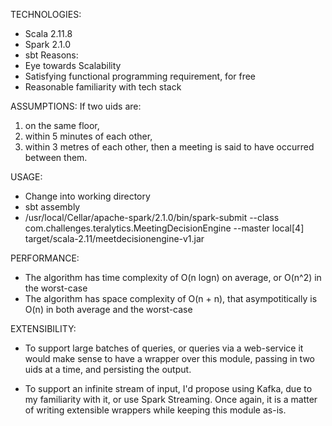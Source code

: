 TECHNOLOGIES: 
- Scala 2.11.8
- Spark 2.1.0
- sbt
Reasons:
- Eye towards Scalability
- Satisfying functional programming requirement, for free
- Reasonable familiarity with tech stack

ASSUMPTIONS:
If two uids are:
  1. on the same floor,
  2. within 5 minutes of each other, 
  3. within 3 metres of each other,
then a meeting is said to have occurred between them.

USAGE: 
- Change into working directory
- sbt assembly
- /usr/local/Cellar/apache-spark/2.1.0/bin/spark-submit --class com.challenges.teralytics.MeetingDecisionEngine --master local[4] target/scala-2.11/meetdecisionengine-v1.jar <uid1> <uid2>

PERFORMANCE:
- The algorithm has time complexity of O(n logn) on average, or O(n^2) in the worst-case
- The algorithm has space complexity of O(n + n), that asympotitically is O(n) in both average and the worst-case

EXTENSIBILITY:
- To support large batches of queries, or queries via a web-service it would make sense to have a wrapper over this module, passing in two uids at a time, and persisting the output.

- To support an infinite stream of input, I'd propose using Kafka, due to my familiarity with it, or use Spark Streaming. Once again, it is a matter of writing extensible wrappers while keeping this module as-is.